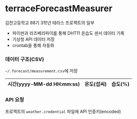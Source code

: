 # terraceForecastMeasurer
김천고등학교 88기 3학년 테라스 프로젝트의 일부

* 파이썬과 라즈베리파이를 통해 DHT11 온습도 센서 데이터 기록
* 기상청 API 데이터 저장
* crontab을 통해 자동화

### 데이터 구조(CSV)
`~/.forecast/measurement.csv`에 저장

| 시간(yyyy-MM-dd HH:mm:ss) | 온도(섭씨) | 습도(%) |
|-------------------------|--------|-------|

### API 요청
프로젝트의 `weather.credential` 파일에 API 인증키(encoded)